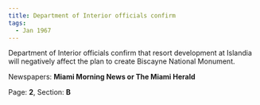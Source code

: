 ```yaml
---  
title: Department of Interior officials confirm  
tags:  
  - Jan 1967  
---  
```

  
Department of Interior officials confirm that resort development at Islandia will negatively affect the plan to create Biscayne National Monument.  
  
Newspapers: **Miami Morning News or The Miami Herald**  
  
Page: **2**, Section: **B** 
